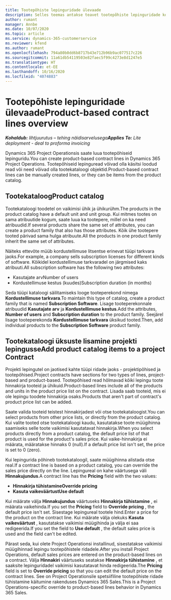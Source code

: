 ```yaml
---
title: Tootepõhiste lepinguridade ülevaade
description: Selles teemas antakse teavet tootepõhiste lepinguridade kohta.
author: rumant
manager: Annbe
ms.date: 10/07/2020
ms.topic: article
ms.service: dynamics-365-customerservice
ms.reviewer: kfend
ms.author: rumant
ms.openlocfilehash: 794a80b0dd6b8717b43e712b96b9ac077517c226
ms.sourcegitcommit: 11a61db54119503e82faec5f99c4273e8d1247e5
ms.translationtype: HT
ms.contentlocale: et-EE
ms.lasthandoff: 10/16/2020
ms.locfileid: "4074883"
---
```

# <a name="product-based-contract-lines-overview"></a><span data-ttu-id="812e5-103">Tootepõhiste lepinguridade ülevaade</span><span class="sxs-lookup"><span data-stu-id="812e5-103">Product-based contract lines overview</span></span>

<span data-ttu-id="812e5-104">_**Kohaldub:** lihtjuurutus – tehing näidisarvelusega_</span><span class="sxs-lookup"><span data-stu-id="812e5-104">_**Applies To:** Lite deployment - deal to proforma invoicing_</span></span>

<span data-ttu-id="812e5-105">Dynamics 365 Project Operationsis saate luua tootepõhiseid lepinguridu.</span><span class="sxs-lookup"><span data-stu-id="812e5-105">You can create product-based contract lines in Dynamics 365 Project Operations.</span></span> <span data-ttu-id="812e5-106">Tootepõhiseid lepinguread võivad olla käsitsi loodud read või need võivad olla tootekataloogi objektid.</span><span class="sxs-lookup"><span data-stu-id="812e5-106">Product-based contract lines can be manually created lines, or they can be items from the product catalog.</span></span>

## <a name="product-catalog"></a><span data-ttu-id="812e5-107">Tootekataloog</span><span class="sxs-lookup"><span data-stu-id="812e5-107">Product catalog</span></span>

<span data-ttu-id="812e5-108">Tootekataloogi toodetel on vaikimisi ühik ja ühikurühm.</span><span class="sxs-lookup"><span data-stu-id="812e5-108">The products in the product catalog have a default unit and unit group.</span></span> <span data-ttu-id="812e5-109">Kui mitmes tootes on sama atribuutide kogum, saate luua ka tootepere, millel on ka need atribuudid.</span><span class="sxs-lookup"><span data-stu-id="812e5-109">If several products share the same set of attributes, you can create a product family that also has those attributes.</span></span> <span data-ttu-id="812e5-110">Kõik ühe tootepere tooted pärivad sama hulga atribuute.</span><span class="sxs-lookup"><span data-stu-id="812e5-110">All the products in one product family inherit the same set of attributes.</span></span>

<span data-ttu-id="812e5-111">Näiteks ettevõte müüb kordustellimuse litsentse erinevat tüüpi tarkvara jaoks.</span><span class="sxs-lookup"><span data-stu-id="812e5-111">For example, a company sells subscription licenses for different kinds of software.</span></span> <span data-ttu-id="812e5-112">Kõikidel kordustellimuse tarkvaradel on järgmised kaks atribuuti.</span><span class="sxs-lookup"><span data-stu-id="812e5-112">All subscription software has the following two attributes:</span></span>

- <span data-ttu-id="812e5-113">Kasutajate arv</span><span class="sxs-lookup"><span data-stu-id="812e5-113">Number of users</span></span>
- <span data-ttu-id="812e5-114">Kordustellimuse kestus (kuudes)</span><span class="sxs-lookup"><span data-stu-id="812e5-114">Subscription duration (in months)</span></span>

<span data-ttu-id="812e5-115">Seda tüüpi kataloogi säilitamiseks looge tooteperekond nimega **Kordustellimuse tarkvara**.</span><span class="sxs-lookup"><span data-stu-id="812e5-115">To maintain this type of catalog, create a product family that is named **Subscription Software**.</span></span> <span data-ttu-id="812e5-116">Lisage tooteperekonnale atribuudid **Kasutajate arv** ja **Kordustellimuse kestus**.</span><span class="sxs-lookup"><span data-stu-id="812e5-116">Add the attributes, **Number of users** and **Subscription duration** to the product family.</span></span> <span data-ttu-id="812e5-117">Seejärel lisage tooteperekonda **Kordustellimuse tarkvara** üksikud tooted.</span><span class="sxs-lookup"><span data-stu-id="812e5-117">Then, add individual products to the **Subscription Software** product family.</span></span>

## <a name="add-product-catalog-items-to-a-project-contract"></a><span data-ttu-id="812e5-118">Tootekataloogi üksuste lisamine projekti lepingusse</span><span class="sxs-lookup"><span data-stu-id="812e5-118">Add product catalog items to a project Contract</span></span>

<span data-ttu-id="812e5-119">Projekti lepingutel on jaotised kahte tüüpi ridade jaoks - projektipõhised ja tootepõhised.</span><span class="sxs-lookup"><span data-stu-id="812e5-119">Project contracts have sections for two types of lines, project-based and product-based.</span></span> <span data-ttu-id="812e5-120">Tootepõhised read hõlmavad kõiki lepingu toote hinnakirja tooteid ja ühikuid.</span><span class="sxs-lookup"><span data-stu-id="812e5-120">Product-based lines include all of the products and units in the product price list on the contract.</span></span> <span data-ttu-id="812e5-121">Lisada saab tooteid, mis ei ole lepingu toodete hinnakirja osaks.</span><span class="sxs-lookup"><span data-stu-id="812e5-121">Products that aren't part of contract's product price list can be added.</span></span>

<span data-ttu-id="812e5-122">Saate valida tooteid teistest hinnakirjadest või otse tootekataloogist.</span><span class="sxs-lookup"><span data-stu-id="812e5-122">You can select products from other price lists, or directly from the product catalog.</span></span> <span data-ttu-id="812e5-123">Kui valite tooted otse tootekataloogi kaudu, kasutatakse toote müügihinna saamiseks selle toote vaikimisi kasutatavat hinnakirja.</span><span class="sxs-lookup"><span data-stu-id="812e5-123">When you select products directly from a product catalog, the default price list of that product is used for the product's sales price.</span></span> <span data-ttu-id="812e5-124">Kui vaike-hinnakirja ei määrata, määratakse hinnaks 0 (null).</span><span class="sxs-lookup"><span data-stu-id="812e5-124">If a default price list isn't set, the price is set to 0 (zero).</span></span>

<span data-ttu-id="812e5-125">Kui lepingurida põhineb tootekataloogil, saate müügihinna alistada otse real.</span><span class="sxs-lookup"><span data-stu-id="812e5-125">If a contract line is based on a product catalog, you can override the sales price directly on the line.</span></span> <span data-ttu-id="812e5-126">Lepingureal on kahe väärtusega väli **Hinnakujundus**.</span><span class="sxs-lookup"><span data-stu-id="812e5-126">A contract line has the **Pricing** field with the two values:</span></span>

- <span data-ttu-id="812e5-127">**Hinnakirja tühistamine**</span><span class="sxs-lookup"><span data-stu-id="812e5-127">**Override pricing**</span></span>
- <span data-ttu-id="812e5-128">**Kasuta vaikeväärtust**</span><span class="sxs-lookup"><span data-stu-id="812e5-128">**Use default**</span></span>

<span data-ttu-id="812e5-129">Kui määrate välja **Hinnakujundus** väärtuseks **Hinnakirja tühistamine** , ei määrata vaikehinda.</span><span class="sxs-lookup"><span data-stu-id="812e5-129">If you set the **Pricing** field to **Override pricing** , the default price isn't set.</span></span> <span data-ttu-id="812e5-130">Sisestage lepingureal tootele hind.</span><span class="sxs-lookup"><span data-stu-id="812e5-130">Enter a price for the product on the contract line.</span></span> <span data-ttu-id="812e5-131">Kui määrate välja olekuks **Kasuta vaikeväärtust** , kasutatakse vaikimisi müügihinda ja välja ei saa redigeerida.</span><span class="sxs-lookup"><span data-stu-id="812e5-131">If you set the field to **Use default** , the default sales price is used and the field can't be edited.</span></span>

<span data-ttu-id="812e5-132">Pärast seda, kui olete Project Operationsi installinud, sisestatakse vaikimisi müügihinnad lepingu tootepõhistele ridadele.</span><span class="sxs-lookup"><span data-stu-id="812e5-132">After you install Project Operations, default sales prices are entered on the product-based lines on a contract.</span></span> <span data-ttu-id="812e5-133">Välja **Hinnakiri** väärtuseks seatakse **Hinnakirja tühistamine** , et saaksite lepinguridadel vaikimisi kasutatavat hinda redigeerida.</span><span class="sxs-lookup"><span data-stu-id="812e5-133">The **Pricing** field is set to **Override pricing** so that you can edit the default price on the contract lines.</span></span> <span data-ttu-id="812e5-134">See on Project Operationsile spetsiifiline tootepõhiste ridade tühistamine käitumine rakenduses Dynamics 365 Sales.</span><span class="sxs-lookup"><span data-stu-id="812e5-134">This is a Project Operations-specific override to product-based lines behavior in Dynamics 365 Sales.</span></span>
